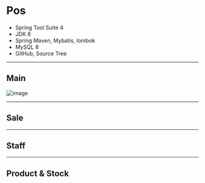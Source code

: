 # Pos
- Spring Tool Suite 4
- JDK 8
- Spring Maven, Mybatis, lombok
- MySQL 8
- GitHub, Source Tree
---
## Main
![image](https://user-images.githubusercontent.com/39761461/110504340-6a862b80-8140-11eb-8249-70f137bda61d.png)

---
## Sale


---
## Staff


---
## Product & Stock


